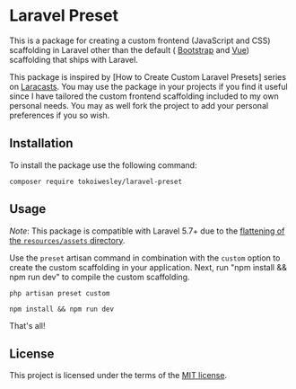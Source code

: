 # Laravel Preset

This is a package for creating a custom frontend (JavaScript and CSS) scaffolding in Laravel other than the default ( [Bootstrap][1] and [Vue][2]) scaffolding that ships with Laravel. 

This package is inspired by [How to Create Custom Laravel Presets] series on [Laracasts][3]. You may use the package in your projects if you find it useful since I have tailored the custom frontend scaffolding included to my own personal needs. You may as well fork the project to add your personal preferences if you so wish.

## Installation

To install the package use the following command:

```
composer require tokoiwesley/laravel-preset
```

## Usage

*Note*: This package is compatible with Laravel 5.7+ due to the [flattening of the `resources/assets` directory](https://twitter.com/taylorotwell/status/1024391862445113344).

Use the `preset` artisan command in combination with the `custom` option to create the custom scaffolding in your application. Next, run "npm install && npm run dev" to compile the custom scaffolding.

```
php artisan preset custom

npm install && npm run dev
```

That's all!

## License

This project is licensed under the terms of the [MIT license](LICENSE).

[1]: https://getbootstrap.com/
[2]: https://vuejs.org/
[3]: https://laracasts.com/series/how-to-create-custom-presets
